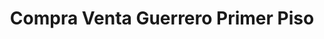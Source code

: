 ---
title: "Compra Venta Guerrero Primer Piso"
url: /chiquinquira/compra-venta-guerrero-primer-piso/
shop: Schmuck
---